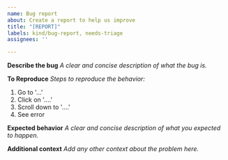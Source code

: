 ```yaml
---
name: Bug report
about: Create a report to help us improve
title: "[REPORT]"
labels: kind/bug-report, needs-triage
assignees: ''

---
```


**Describe the bug**
_A clear and concise description of what the bug is._

**To Reproduce**
_Steps to reproduce the behavior:_
1. Go to '...'
2. Click on '....'
3. Scroll down to '....'
4. See error

**Expected behavior**
_A clear and concise description of what you expected to happen._

**Additional context**
_Add any other context about the problem here._
